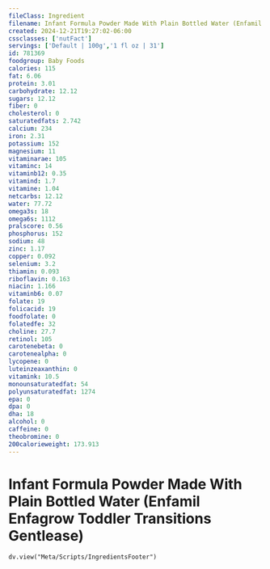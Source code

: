```yaml
---
fileClass: Ingredient
filename: Infant Formula Powder Made With Plain Bottled Water (Enfamil Enfagrow Toddler Transitions Gentlease)
created: 2024-12-21T19:27:02-06:00
cssclasses: ['nutFact']
servings: ['Default | 100g','1 fl oz | 31']
id: 781369
foodgroup: Baby Foods
calories: 115
fat: 6.06
protein: 3.01
carbohydrate: 12.12
sugars: 12.12
fiber: 0
cholesterol: 0
saturatedfats: 2.742
calcium: 234
iron: 2.31
potassium: 152
magnesium: 11
vitaminarae: 105
vitaminc: 14
vitaminb12: 0.35
vitamind: 1.7
vitamine: 1.04
netcarbs: 12.12
water: 77.72
omega3s: 18
omega6s: 1112
pralscore: 0.56
phosphorus: 152
sodium: 48
zinc: 1.17
copper: 0.092
selenium: 3.2
thiamin: 0.093
riboflavin: 0.163
niacin: 1.166
vitaminb6: 0.07
folate: 19
folicacid: 19
foodfolate: 0
folatedfe: 32
choline: 27.7
retinol: 105
carotenebeta: 0
carotenealpha: 0
lycopene: 0
luteinzeaxanthin: 0
vitamink: 10.5
monounsaturatedfat: 54
polyunsaturatedfat: 1274
epa: 0
dpa: 0
dha: 18
alcohol: 0
caffeine: 0
theobromine: 0
200calorieweight: 173.913
---
```


# Infant Formula Powder Made With Plain Bottled Water (Enfamil Enfagrow Toddler Transitions Gentlease)

```dataviewjs
dv.view("Meta/Scripts/IngredientsFooter")
```